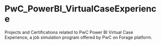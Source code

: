 # PwC_PowerBI_VirtualCaseExperience
Projects and Certifications related to PwC Power BI Virtual Case Experience, a job simulation program offered by PwC on Forage platform.
